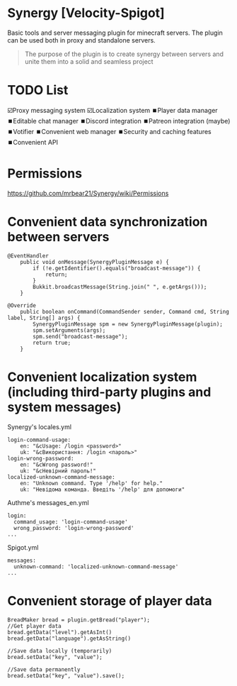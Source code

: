 # Synergy [Velocity-Spigot]
Basic tools and server messaging plugin for minecraft servers. The plugin can be used both in proxy and standalone servers.

> The purpose of the plugin is to create synergy between servers and unite them into a solid and seamless project

# TODO List
☑️Proxy messaging system
☑️Localization system
⏹️Player data manager
⏹️Editable chat manager
⏹️Discord integration
⏹️Patreon integration (maybe)
⏹️Votifier
⏹️Convenient web manager
⏹️Security and caching features
⏹️Convenient API

# Permissions
https://github.com/mrbear21/Synergy/wiki/Permissions

# Convenient data synchronization between servers
```
@EventHandler
    public void onMessage(SynergyPluginMessage e) {
        if (!e.getIdentifier().equals("broadcast-message")) {
            return;
        }
        Bukkit.broadcastMessage(String.join(" ", e.getArgs()));
    }

@Override
    public boolean onCommand(CommandSender sender, Command cmd, String label, String[] args) {
		SynergyPluginMessage spm = new SynergyPluginMessage(plugin);
		spm.setArguments(args);
		spm.send("broadcast-message");      
        return true;
    }
```

# Convenient localization system (including third-party plugins and system messages)

Synergy's locales.yml
```
login-command-usage:
    en: "&cUsage: /login <password>"
    uk: "&cВикористання: /login <пароль>"
login-wrong-password:
    en: "&cWrong password!"
    uk: "&cНевірний пароль!"
localized-unknown-command-message:
    en: "Unknown command. Type '/help' for help."
    uk: "Невідома команда. Введіть '/help' для допомоги"

```
Authme's messages_en.yml
```
login:
  command_usage: 'login-command-usage'
  wrong_password: 'login-wrong-password'
...
```
Spigot.yml
```
messages:
  unknown-command: 'localized-unknown-command-message'
...
```

# Convenient storage of player data

```
BreadMaker bread = plugin.getBread("player");
//Get player data
bread.getData("level").getAsInt()
bread.getData("language").getAsString()

//Save data locally (temporarily)
bread.setData("key", "value");

//Save data permanently
bread.setData("key", "value").save();
```
